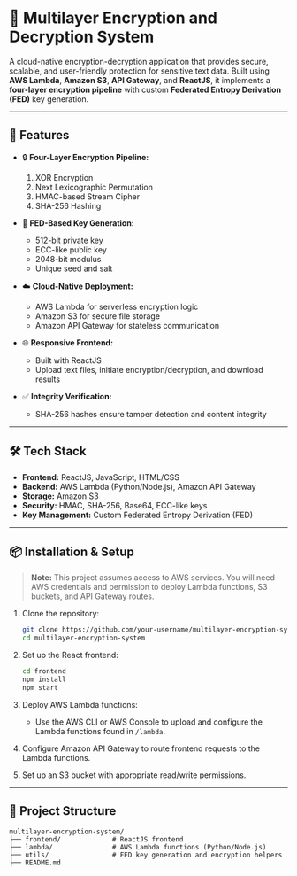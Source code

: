 # 🔐 Multilayer Encryption and Decryption System

A cloud-native encryption-decryption application that provides secure, scalable, and user-friendly protection for sensitive text data. Built using **AWS Lambda**, **Amazon S3**, **API Gateway**, and **ReactJS**, it implements a **four-layer encryption pipeline** with custom **Federated Entropy Derivation (FED)** key generation.

---

## 🚀 Features

* 🔒 **Four-Layer Encryption Pipeline:**

  1. XOR Encryption
  2. Next Lexicographic Permutation
  3. HMAC-based Stream Cipher
  4. SHA-256 Hashing

* 🧠 **FED-Based Key Generation:**

  * 512-bit private key
  * ECC-like public key
  * 2048-bit modulus
  * Unique seed and salt

* ☁️ **Cloud-Native Deployment:**

  * AWS Lambda for serverless encryption logic
  * Amazon S3 for secure file storage
  * Amazon API Gateway for stateless communication

* 🌐 **Responsive Frontend:**

  * Built with ReactJS
  * Upload text files, initiate encryption/decryption, and download results

* ✅ **Integrity Verification:**

  * SHA-256 hashes ensure tamper detection and content integrity

---

## 🛠️ Tech Stack

* **Frontend:** ReactJS, JavaScript, HTML/CSS
* **Backend:** AWS Lambda (Python/Node.js), Amazon API Gateway
* **Storage:** Amazon S3
* **Security:** HMAC, SHA-256, Base64, ECC-like keys
* **Key Management:** Custom Federated Entropy Derivation (FED)

---

## 📦 Installation & Setup

> **Note:** This project assumes access to AWS services. You will need AWS credentials and permission to deploy Lambda functions, S3 buckets, and API Gateway routes.

1. Clone the repository:

   ```bash
   git clone https://github.com/your-username/multilayer-encryption-system.git
   cd multilayer-encryption-system
   ```

2. Set up the React frontend:

   ```bash
   cd frontend
   npm install
   npm start
   ```

3. Deploy AWS Lambda functions:

   * Use the AWS CLI or AWS Console to upload and configure the Lambda functions found in `/lambda`.

4. Configure Amazon API Gateway to route frontend requests to the Lambda functions.

5. Set up an S3 bucket with appropriate read/write permissions.

---

## 📁 Project Structure

```
multilayer-encryption-system/
├── frontend/             # ReactJS frontend
├── lambda/               # AWS Lambda functions (Python/Node.js)
├── utils/                # FED key generation and encryption helpers
├── README.md
```

